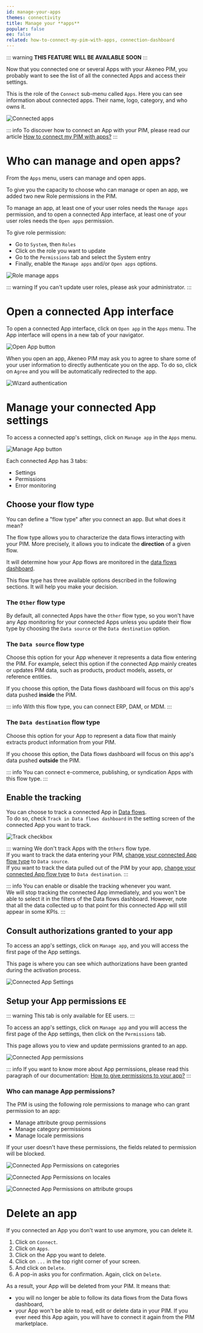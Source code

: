 ```yaml
---
id: manage-your-apps
themes: connectivity
title: Manage your **apps**
popular: false
ee: false
related: how-to-connect-my-pim-with-apps, connection-dashboard
---
```


::: warning
**THIS FEATURE WILL BE AVAILABLE SOON**
:::

Now that you connected one or several Apps with your Akeneo PIM, you probably want to see the list of all the connected Apps and access their settings.

This is the role of the `Connect` sub-menu called `Apps`. Here you can see information about connected apps. Their name, logo, category, and who owns it.

![Connected apps](../img/connected-apps.png) 

::: info
To discover how to connect an App with your PIM, please read our article [How to connect my PIM with apps?](how-to-connect-my-pim-with-apps.html)
:::


# Who can manage and open apps?

From the `Apps` menu, users can manage and open apps.

To give you the capacity to choose who can manage or open an app, we added two new Role permissions in the PIM. 

To manage an app, at least one of your user roles needs the `Manage apps` permission, and to open a connected App interface, at least one of your user roles needs the `Open apps` permission.

To give role permission: 
- Go to `System`, then `Roles`
- Click on the role you want to update
- Go to the `Permissions` tab and select the System entry
- Finally, enable the `Manage apps` and/or `Open apps` options.

![Role manage apps](../img/role-manage-apps.png) 

::: warning
If you can't update user roles, please ask your administrator. 
:::

# Open a connected App interface
To open a connected App interface, click on `Open app` in the `Apps` menu. 
The App interface will opens in a new tab of your navigator. 

![Open App button](../img/app-card-open.png) 

When you open an app, Akeneo PIM may ask you to agree to share some of your user information to directly authenticate you on the app. To do so, click on `Agree` and you will be automatically redirected to the app.

![Wizard authentication](../img/wizard-authentication.png) 

 
# Manage your connected App settings

To access a connected app's settings, click on `Manage app` in the `Apps` menu. 

![Manage App button](../img/app-card-manage.png) 

Each connected App has 3 tabs: 
- Settings
- Permissions
- Error monitoring

## Choose your flow type

You can define a "flow type" after you connect an app. But what does it mean?

The flow type allows you to characterize the data flows interacting with your PIM. More precisely, it allows you to indicate the **direction** of a given flow.

It will determine how your App flows are monitored in the [data flows dashboard](connection-dashboard.html).

This flow type has three available options described in the following sections. It will help you make your decision.

### The `Other` flow type

By default, all connected Apps have the `Other` flow type, so you won't have any App monitoring for your connected Apps unless you update their flow type by choosing the `Data source` or the `Data destination` option.

### The `Data source` flow type

Choose this option for your App whenever it represents a data flow entering the PIM. For example, select this option if the connected App mainly creates or updates PIM data, such as products, product models, assets, or reference entities.

If you choose this option, the Data flows dashboard will focus on this app's data pushed **inside** the PIM.

::: info
With this flow type, you can connect ERP, DAM, or MDM.
:::

### The `Data destination` flow type

Choose this option for your App to represent a data flow that mainly extracts product information from your PIM.

If you choose this option, the Data flows dashboard will focus on this app's data pushed **outside** the PIM.

::: info
You can connect e-commerce, publishing, or syndication Apps with this flow type.
:::

## Enable the tracking

You can choose to track a connected App in [Data flows](connection-dashboard.html).  
To do so, check `Track in Data flows dashboard` in the setting screen of the connected App you want to track.

<img class="img-responsive in-article" alt="Track checkbox" src="../img/track-checkbox.png" style="max-width: 250px;">

::: warning
We don't track Apps with the `Others` flow type.  
If you want to track the data entering your PIM, [change your connected App flow type](#choose-your-flow-type) to `Data source`.  
If you want to track the data pulled out of the PIM by your app, [change your connected App flow type](#choose-your-flow-type) to `Data destination`.
:::

::: info
You can enable or disable the tracking whenever you want.  
We will stop tracking the connected App immediately, and you won't be able to select it in the filters of the Data flows dashboard. However, note that all the data collected up to that point for this connected App will still appear in some KPIs.
:::


## Consult authorizations granted to your app

To access an app's settings, click on `Manage app`, and you will access the first page of the App settings. 

This page is where you can see which authorizations have been granted during the activation process.

![Connected App Settings](../img/connected-app-settings.png)


## Setup your App permissions `EE`

::: warning
This tab is only available for EE users.
:::

To access an app's settings, click on `Manage app` and you will access the first page of the App settings, then click on the `Permissions` tab.

This page allows you to view and update permissions granted to an app.

![Connected App permissions](../img/connected-app-permissions.png) 

::: info
If you want to know more about App permissions, please read this paragraph of our documentation: [How to give permissions to your app?](how-to-connect-my-pim-with-apps.html#how-to-give-permissions-to-your-app-ee-only) 
:::

### Who can manage App permissions?

The PIM is using the following role permissions to manage who can grant permission to an app: 

- Manage attribute group permissions
- Manage category permissions
- Manage locale permissions

If your user doesn't have these permissions, the fields related to permission will be blocked. 

![Connected App Permissions on categories](../img/connected-app-permissions-categories.png)

![Connected App Permissions on locales](../img/connected-app-permissions-locales.png)

![Connected App Permissions on attribute groups](../img/connected-app-permissions-att-groups.png)

# Delete an app

If you connected an App you don't want to use anymore, you can delete it.

1. Click on `Connect`.
2. Click on `Apps`.
3. Click on the App you want to delete.
4. Click on `...` in the top right corner of your screen.
5. And click on `Delete`.
6. A pop-in asks you for confirmation. Again, click on `Delete`.

As a result, your App will be deleted from your PIM. It means that:

- you will no longer be able to follow its data flows from the Data flows dashboard,
- your App won't be able to read, edit or delete data in your PIM. If you ever need this App again, you will have to connect it again from the PIM marketplace.